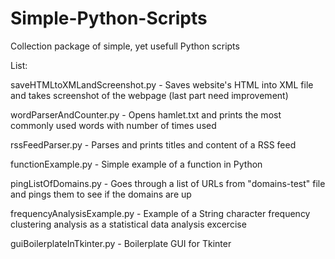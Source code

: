 # Simple-Python-Scripts
Collection package of simple, yet usefull Python scripts

List:

saveHTMLtoXMLandScreenshot.py - Saves website's HTML into XML file and takes screenshot of the webpage (last part need improvement)

wordParserAndCounter.py - Opens hamlet.txt and prints the most commonly used words with number of times used

rssFeedParser.py - Parses and prints titles and content of a RSS feed

functionExample.py - Simple example of a function in Python

pingListOfDomains.py - Goes through a list of URLs from "domains-test" file and pings them to see if the domains are up

frequencyAnalysisExample.py - Example of a String character frequency clustering analysis as a statistical data analysis excercise

guiBoilerplateInTkinter.py - Boilerplate GUI for Tkinter

